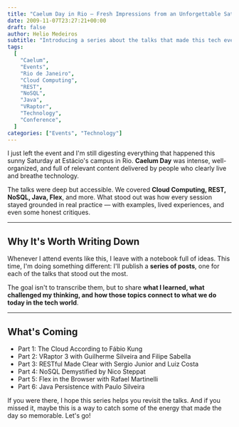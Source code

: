 ```yaml
---
title: "Caelum Day in Rio – Fresh Impressions from an Unforgettable Saturday"
date: 2009-11-07T23:27:21+00:00
draft: false
author: Helio Medeiros
subtitle: "Introducing a series about the talks that made this tech event memorable"
tags:
  [
    "Caelum",
    "Events",
    "Rio de Janeiro",
    "Cloud Computing",
    "REST",
    "NoSQL",
    "Java",
    "VRaptor",
    "Technology",
    "Conference",
  ]
categories: ["Events", "Technology"]
---
```


I just left the event and I'm still digesting everything that happened this sunny Saturday at Estácio's campus in Rio. **Caelum Day** was intense, well-organized, and full of relevant content delivered by people who clearly live and breathe technology.

The talks were deep but accessible. We covered **Cloud Computing, REST, NoSQL, Java, Flex**, and more. What stood out was how every session stayed grounded in real practice — with examples, lived experiences, and even some honest critiques.

---

## Why It's Worth Writing Down

Whenever I attend events like this, I leave with a notebook full of ideas. This time, I'm doing something different: I'll publish a **series of posts**, one for each of the talks that stood out the most.

The goal isn't to transcribe them, but to share **what I learned, what challenged my thinking, and how those topics connect to what we do today in the tech world**.

---

## What's Coming

- Part 1: The Cloud According to Fábio Kung
- Part 2: VRaptor 3 with Guilherme Silveira and Filipe Sabella
- Part 3: RESTful Made Clear with Sergio Junior and Luiz Costa
- Part 4: NoSQL Demystified by Nico Steppat
- Part 5: Flex in the Browser with Rafael Martinelli
- Part 6: Java Persistence with Paulo Silveira

If you were there, I hope this series helps you revisit the talks. And if you missed it, maybe this is a way to catch some of the energy that made the day so memorable. Let's go!
